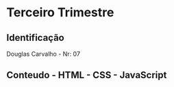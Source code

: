 # Terceiro Trimestre 

## Identificação 
Douglas Carvalho - Nr: 07

## Conteudo - HTML - CSS - JavaScript 
